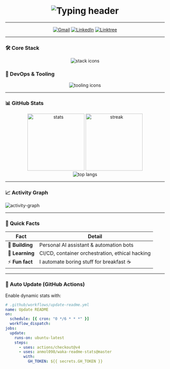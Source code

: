 <h1 align="center">
  <img src="https://readme-typing-svg.demolab.com?font=Fira+Code&size=32&duration=2000&pause=1000&color=00FFAD&center=true&vCenter=true&width=435&lines=Hi+%F0%9F%91%8B%2C+I'm+Loopblaze;Automation+Addict+%7C+Cyber+Enthusiast" alt="Typing header" />
</h1>

---

<div align="center">

[![Gmail](https://img.shields.io/badge/-loopblaze@gmail.com-c14438?style=for-the-badge&logo=gmail&logoColor=white)](mailto:loopblaze@gmail.com)
[![LinkedIn](https://img.shields.io/badge/LinkedIn-0077B5?style=for-the-badge&logo=linkedin&logoColor=white)](https://linkedin.com/in/loopblaze)
[![Linktree](https://img.shields.io/badge/Linktree-000000?style=for-the-badge&logo=linktree&logoColor=white)](https://linktr.ee/loopblaze)

</div>

---

### 🛠 Core Stack
<p align="center">
  <img src="https://skillicons.dev/icons?i=html,css,js,python" alt="stack icons"/>
</p>

### 🧪 DevOps & Tooling
<p align="center">
  <img src="https://skillicons.dev/icons?i=docker,linux,github,nodejs,vscode,git" alt="tooling icons"/>
</p>

---

### 📊 GitHub Stats
<div align="center">
  <img src="https://github-readme-stats.vercel.app/api?username=loopblaze&show_icons=true&theme=radical&hide_border=true&count_private=true" alt="stats" height="180"/>
  <img src="https://github-readme-streak-stats.herokuapp.com/?user=loopblaze&theme=radical&hide_border=true" alt="streak" height="180"/>
</div>

<div align="center">
  <img src="https://github-readme-stats.vercel.app/api/top-langs/?username=loopblaze&layout=compact&theme=radical&hide_border=true" alt="top langs" />
</div>

---

### 📈 Activity Graph
![activity-graph](https://github-readme-activity-graph.vercel.app/graph?username=loopblaze&theme=dracula&hide_border=true)

---

### 🧠 Quick Facts
| Fact | Detail |
|------|--------|
| 🔭 **Building** | Personal AI assistant & automation bots |
| 🌱 **Learning** | CI/CD, container orchestration, ethical hacking |
| ⚡ **Fun fact** | I automate boring stuff for breakfast ☕ |

---

### 🔄 Auto Update (GitHub Actions)
Enable dynamic stats with:

```yml
# .github/workflows/update-readme.yml
name: Update README
on:
  schedule: [{ cron: "0 */6 * * *" }]
  workflow_dispatch:
jobs:
  update:
    runs-on: ubuntu-latest
    steps:
      - uses: actions/checkout@v4
      - uses: anmol098/waka-readme-stats@master
        with:
          GH_TOKEN: ${{ secrets.GH_TOKEN }}
